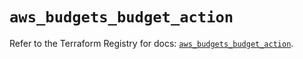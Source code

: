 # `aws_budgets_budget_action`

Refer to the Terraform Registry for docs: [`aws_budgets_budget_action`](https://registry.terraform.io/providers/hashicorp/aws/3.76.1/docs/resources/budgets_budget_action).
